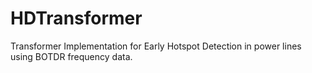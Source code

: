 # HDTransformer
Transformer Implementation for Early Hotspot Detection in power lines using BOTDR frequency data.
